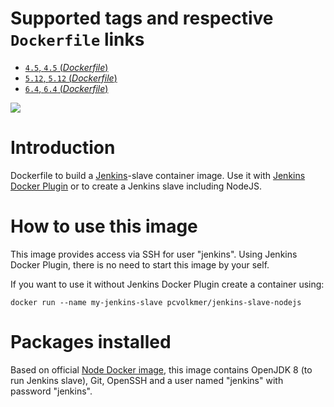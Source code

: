 # Supported tags and respective `Dockerfile` links

- [`4.5`, `4.5` (*Dockerfile*)](https://github.com/pcvolkmer/docker-jenkins-slave-nodejs/blob/master/4.5/Dockerfile)
- [`5.12`, `5.12` (*Dockerfile*)](https://github.com/pcvolkmer/docker-jenkins-slave-nodejs/blob/master/5.12/Dockerfile)
- [`6.4`, `6.4` (*Dockerfile*)](https://github.com/pcvolkmer/docker-jenkins-slave-nodejs/blob/master/6.3/Dockerfile)

[![](https://images.microbadger.com/badges/image/pcvolkmer/jenkins-slave-nodejs.svg)](http://microbadger.com/images/pcvolkmer/jenkins-slave-nodejs "Get your own image badge on microbadger.com")


# Introduction

Dockerfile to build a [Jenkins](https://jenkins-ci.org)-slave container image.
Use it with [Jenkins Docker Plugin](https://wiki.jenkins-ci.org/display/JENKINS/Docker+Plugin) or to create a Jenkins slave including NodeJS.

# How to use this image

This image provides access via SSH for user "jenkins". Using Jenkins Docker Plugin, there is no need to start this image by your self.

If you want to use it without Jenkins Docker Plugin create a container using:

    docker run --name my-jenkins-slave pcvolkmer/jenkins-slave-nodejs

# Packages installed

Based on official [Node Docker image](https://registry.hub.docker.com/_/node/), this image contains OpenJDK 8 (to run Jenkins slave), Git, OpenSSH and a user named "jenkins" with password "jenkins".
